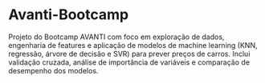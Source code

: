 # Avanti-Bootcamp
Projeto do Bootcamp AVANTI com foco em exploração de dados, engenharia de features e aplicação de modelos de machine learning (KNN, regressão, árvore de decisão e SVR) para prever preços de carros. Inclui validação cruzada, análise de importância de variáveis e comparação de desempenho dos modelos.
